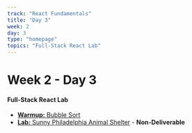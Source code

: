 ```yaml
---
track: "React Fundamentals"
title: "Day 3"
week: 2
day: 3
type: "homepage"
topics: "Full-Stack React Lab"
---
```



# Week 2 - Day 3

#### Full-Stack React Lab

- [**Warmup:** Bubble Sort](/react-fundamentals/week-2/day-3/lecture-materials/bubble-sort/)
- [**Lab:** Sunny Philadelphia Animal Shelter](/react-fundamentals/week-2/day-3/labs/sunny-philadelphia-animal-shelter/) - **Non-Deliverable**


